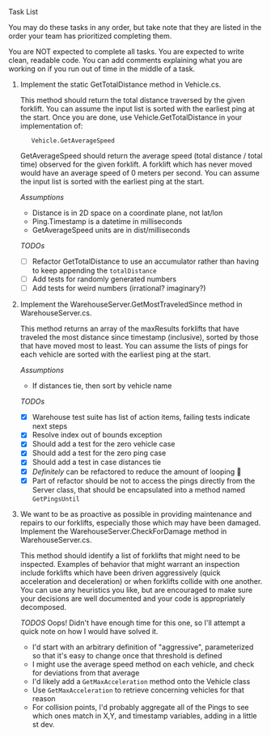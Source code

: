 Task List

You may do these tasks in any order, but take note that they are listed in
the order your team has prioritized completing them.

You are NOT expected to complete all tasks. You are expected to write clean,
readable code. You can add comments explaining what you are working on if you
run out of time in the middle of a task.

1. Implement the static GetTotalDistance method in Vehicle.cs.

    This method should return the total distance traversed by the given
    forklift. You can assume the input list is sorted with the earliest ping at
    the start. Once you are done, use Vehicle.GetTotalDistance in your
    implementation of:

          Vehicle.GetAverageSpeed

    GetAverageSpeed should return the average speed (total distance / total
    time) observed for the given forklift. A forklift which has never moved
    would have an average speed of 0 meters per second. You can assume the input
    list is sorted with the earliest ping at the start.
   
    *Assumptions*
    - Distance is in 2D space on a coordinate plane, not lat/lon
    - Ping.Timestamp is a datetime in milliseconds
    - GetAverageSpeed units are in dist/milliseconds

    *TODOs*
    - [ ] Refactor GetTotalDistance to use an accumulator rather than having to keep appending the `totalDistance`
    - [ ] Add tests for randomly generated numbers 
    - [ ] Add tests for weird numbers (irrational? imaginary?)

3. Implement the WarehouseServer.GetMostTraveledSince method in
    WarehouseServer.cs.

    This method returns an array of the maxResults forklifts that have
    traveled the most distance since timestamp (inclusive), sorted by those that
    have moved most to least. You can assume the lists of pings for each vehicle
    are sorted with the earliest ping at the start.

   *Assumptions*
    - If distances tie, then sort by vehicle name

   *TODOs*
    - [X] Warehouse test suite has list of action items, failing tests indicate next steps
    - [X] Resolve index out of bounds exception
    - [X] Should add a test for the zero vehicle case
    - [X] Should add a test for the zero ping case
    - [X] Should add a test in case distances tie
    - [X] _Definitely_ can be refactored to reduce the amount of looping 😬
    - [X] Part of refactor should be not to access the pings directly from the Server class, that should be encapsulated into a method named `GetPingsUntil`

4. We want to be as proactive as possible in providing maintenance and repairs
    to our forklifts, especially those which may have been damaged. Implement
    the WarehouseServer.CheckForDamage method in WarehouseServer.cs.

    This method should identify a list of forklifts that might need to be
    inspected. Examples of behavior that might warrant an inspection include
    forklifts which have been driven aggressively (quick acceleration and
    deceleration) or when forklifts collide with one another. You can use any
    heuristics you like, but are encouraged to make sure your decisions are well
    documented and your code is appropriately decomposed.

   *TODOS*
    Oops! Didn't have enough time for this one, so I'll attempt a quick note on how I would have solved it. 
    - I'd start with an arbitrary definition of "aggressive", parameterized so that it's easy to change once that threshold is defined
    - I might use the average speed method on each vehicle, and check for deviations from that average
    - I'd likely add a `GetMaxAcceleration` method onto the Vehicle class 
    - Use `GetMaxAcceleration` to retrieve concerning vehicles for that reason
    - For collision points, I'd probably aggregate all of the Pings to see which ones match in X,Y, and timestamp variables, adding in a little st dev.